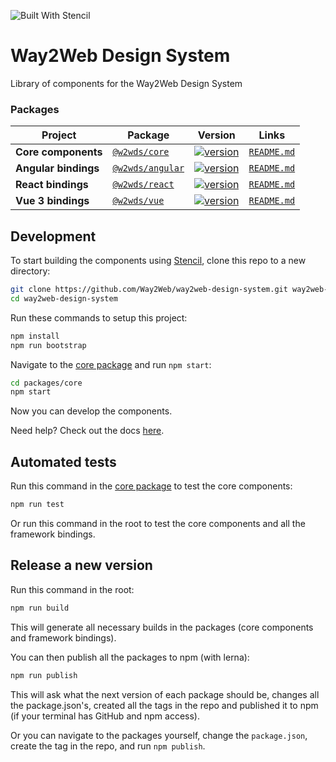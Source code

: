![Built With Stencil](https://img.shields.io/badge/-Built%20With%20Stencil-16161d.svg?logo=data%3Aimage%2Fsvg%2Bxml%3Bbase64%2CPD94bWwgdmVyc2lvbj0iMS4wIiBlbmNvZGluZz0idXRmLTgiPz4KPCEtLSBHZW5lcmF0b3I6IEFkb2JlIElsbHVzdHJhdG9yIDE5LjIuMSwgU1ZHIEV4cG9ydCBQbHVnLUluIC4gU1ZHIFZlcnNpb246IDYuMDAgQnVpbGQgMCkgIC0tPgo8c3ZnIHZlcnNpb249IjEuMSIgaWQ9IkxheWVyXzEiIHhtbG5zPSJodHRwOi8vd3d3LnczLm9yZy8yMDAwL3N2ZyIgeG1sbnM6eGxpbms9Imh0dHA6Ly93d3cudzMub3JnLzE5OTkveGxpbmsiIHg9IjBweCIgeT0iMHB4IgoJIHZpZXdCb3g9IjAgMCA1MTIgNTEyIiBzdHlsZT0iZW5hYmxlLWJhY2tncm91bmQ6bmV3IDAgMCA1MTIgNTEyOyIgeG1sOnNwYWNlPSJwcmVzZXJ2ZSI%2BCjxzdHlsZSB0eXBlPSJ0ZXh0L2NzcyI%2BCgkuc3Qwe2ZpbGw6I0ZGRkZGRjt9Cjwvc3R5bGU%2BCjxwYXRoIGNsYXNzPSJzdDAiIGQ9Ik00MjQuNywzNzMuOWMwLDM3LjYtNTUuMSw2OC42LTkyLjcsNjguNkgxODAuNGMtMzcuOSwwLTkyLjctMzAuNy05Mi43LTY4LjZ2LTMuNmgzMzYuOVYzNzMuOXoiLz4KPHBhdGggY2xhc3M9InN0MCIgZD0iTTQyNC43LDI5Mi4xSDE4MC40Yy0zNy42LDAtOTIuNy0zMS05Mi43LTY4LjZ2LTMuNkgzMzJjMzcuNiwwLDkyLjcsMzEsOTIuNyw2OC42VjI5Mi4xeiIvPgo8cGF0aCBjbGFzcz0ic3QwIiBkPSJNNDI0LjcsMTQxLjdIODcuN3YtMy42YzAtMzcuNiw1NC44LTY4LjYsOTIuNy02OC42SDMzMmMzNy45LDAsOTIuNywzMC43LDkyLjcsNjguNlYxNDEuN3oiLz4KPC9zdmc%2BCg%3D%3D&colorA=16161d&style=flat-square)

# Way2Web Design System

Library of components for the Way2Web Design System

### Packages

| Project              | Package                                                          | Version                                                                                                            |                   Links                   |
| -------------------- | ---------------------------------------------------------------- | ------------------------------------------------------------------------------------------------------------------ | :---------------------------------------: |
| **Core components**  | [`@w2wds/core`](https://www.npmjs.com/package/@w2wds/core)       | [![version](https://img.shields.io/npm/v/@w2wds/core/latest.svg)](https://www.npmjs.com/package/@w2wds/core)       |  [`README.md`](packages/core/README.md)   |
| **Angular bindings** | [`@w2wds/angular`](https://www.npmjs.com/package/@w2wds/angular) | [![version](https://img.shields.io/npm/v/@w2wds/angular/latest.svg)](https://www.npmjs.com/package/@w2wds/angular) | [`README.md`](packages/angular/README.md) |
| **React bindings**   | [`@w2wds/react`](https://www.npmjs.com/package/@w2wds/react)     | [![version](https://img.shields.io/npm/v/@w2wds/react/latest.svg)](https://www.npmjs.com/package/@w2wds/react)     |  [`README.md`](packages/react/README.md)  |
| **Vue 3 bindings**   | [`@w2wds/vue`](https://www.npmjs.com/package/@w2wds/vue)         | [![version](https://img.shields.io/npm/v/@w2wds/vue/latest.svg)](https://www.npmjs.com/package/@w2wds/vue)         |   [`README.md`](packages/vue/README.md)   |

## Development

To start building the components using [Stencil](https://stenciljs.com/), clone this repo to a new directory:

```bash
git clone https://github.com/Way2Web/way2web-design-system.git way2web-design-system
cd way2web-design-system
```

Run these commands to setup this project:

```bash
npm install
npm run bootstrap
```

Navigate to the [core package](packages/core/) and run `npm start`:

```bash
cd packages/core
npm start
```

Now you can develop the components.

Need help? Check out the docs [here](https://stenciljs.com/docs/my-first-component).

## Automated tests

Run this command in the [core package](packages/core/) to test the core components:

```bash
npm run test
```

Or run this command in the root to test the core components and all the framework bindings.

## Release a new version

Run this command in the root:

```bash
npm run build
```

This will generate all necessary builds in the packages (core components and framework bindings).

You can then publish all the packages to npm (with lerna):

```bash
npm run publish
```

This will ask what the next version of each package should be, changes all the package.json's, created all the tags in the repo and published it to npm (if your terminal has GitHub and npm access).

Or you can navigate to the packages yourself, change the `package.json`, create the tag in the repo, and run `npm publish`.
